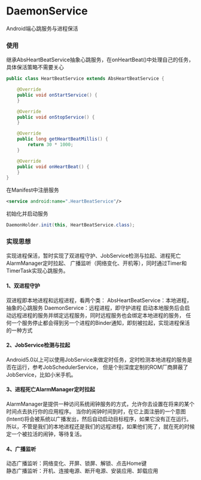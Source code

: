 # DaemonService
Android端心跳服务与进程保活

### 使用

继承AbsHeartBeatService抽象心跳服务，在onHeartBeat()中处理自己的任务，具体保活策略不需要关心

```java
public class HeartBeatService extends AbsHeartBeatService {

    @Override
    public void onStartService() {
    }

    @Override
    public void onStopService() {
    }

    @Override
    public long getHeartBeatMillis() {
        return 30 * 1000;
    }

    @Override
    public void onHeartBeat() {
    }
}
```

在Manifest中注册服务

```xml
<service android:name=".HeartBeatService"/>
```

初始化并启动服务

```java
DaemonHolder.init(this, HeartBeatService.class);
```

### 实现思想

实现进程保活，暂时实现了双进程守护、JobService检测与拉起、进程死亡AlarmManager定时拉起、
广播监听（网络变化、开机等），同时通过Timer和TimerTask实现心跳服务。

#### 1、双进程守护

双进程即本地进程和远程进程，看两个类：
AbsHeartBeatService：本地进程，抽象的心跳服务
DaemonService：远程进程，即守护进程
启动本地服务后会启动远程进程的服务并绑定远程服务，同时远程服务也会绑定本地进程的服务，
任何一个服务停止都会得到另一个进程的Binder通知，即刻被拉起，实现进程保活的一种方式

#### 2、JobService检测与拉起

Android5.0以上可以使用JobService来做定时任务，定时检测本地进程的服务是否在运行，参考JobSchedulerService，
但是个别深度定制的ROM厂商屏蔽了JobService，比如小米手机。

#### 3、进程死亡AlarmManager定时拉起

AlarmManager是提供一种访问系统闹钟服务的方式，允许你去设置在将来的某个时间点去执行你的应用程序。
当你的闹钟时间到时，在它上面注册的一个意图(Intent)将会被系统以广播发出，然后自动启动目标程序，如果它没有正在运行。
所以，不管是我们的本地进程还是我们的远程进程，如果他们死了，就在死的时候定一个被拉活的闹钟，等待复活。

#### 4、广播监听

动态广播监听：网络变化、开屏、锁屏、解锁、点击Home键  
静态广播监听：开机、连接电源、断开电源、安装应用、卸载应用